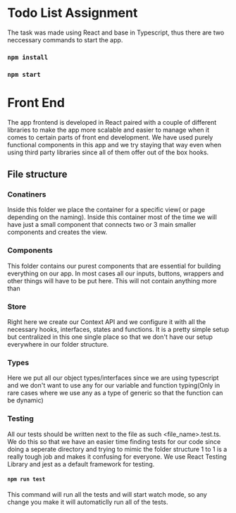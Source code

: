 # Todo List Assignment

The task was made using React and base in Typescript, thus there are two neccessary commands to start the app. 

### `npm install`

### `npm start`

# Front End 

The app frontend is developed in React paired with a couple of different libraries to make the app more scalable and easier to manage when it comes to certain parts of front end development. We have used purely functional components in this app and we try staying that way even when using third party libraries since all of them offer out of the box hooks.

## File structure

### Conatiners
Inside this folder we place the container for a specific view( or page depending on the naming). Inside this container most of the time we will have just a small component that connects two or 3 main smaller components and creates the view.

### Components
This folder contains our purest components that are essential for building everything on our app. In most cases all our inputs, buttons, wrappers and other things will have to be put here. This will not contain anything more than

### Store
Right here we create our Context API and we configure it with all the necessary hooks, interfaces, states and functions. It is a pretty simple setup but centralized in this one single place so that we don't have our setup everywhere in our folder structure.

### Types
Here we put all our object types/interfaces since we are using typescript and we don't want to use any for our variable and function typing(Only in rare cases where we use any as a type of generic so that the function can be dynamic)

### Testing

All our tests should be written next to the file as such <file_name>.test.ts. We do this so that we have an easier time finding tests for our code since doing a seperate directory and trying to mimic the folder structure 1 to 1 is a really tough job and makes it confusing for everyone. We use React Testing Library and jest as a default framework for testing.

#### `npm run test`
This command will run all the tests and will start watch mode, so any change you make it will automaticlly run all of the tests.